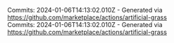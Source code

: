Commits: 2024-01-06T14:13:02.010Z - Generated via https://github.com/marketplace/actions/artificial-grass
<br>
Commits: 2024-01-06T14:13:02.010Z - Generated via https://github.com/marketplace/actions/artificial-grass
<br>
